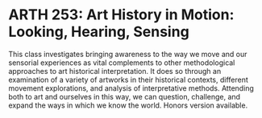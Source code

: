 # ARTH 253: Art History in Motion: Looking, Hearing, Sensing

This class investigates bringing awareness to the way we move and our sensorial experiences as vital complements to other methodological approaches to art historical interpretation. It does so through an examination of a variety of artworks in their historical contexts, different movement explorations, and analysis of interpretative methods. Attending both to art and ourselves in this way, we can question, challenge, and expand the ways in which we know the world. Honors version available.